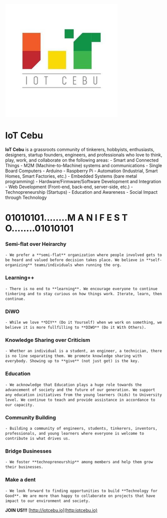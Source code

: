 ![alt text](/images/iotcebu_logo.jpg "IoT Cebu logo")

# IoT Cebu
**IoT Cebu** is a grassroots community of tinkerers, hobbyists, enthusiasts, designers, startup founders, engineers, and professionals who love to think, play, work, and collaborate on the following areas:
	- Smart and Connected Things
	- M2M (Machine-to-Machine) systems and communications
	- Single Board Computers
	- Arduino
	- Raspberry Pi 
	- Automation (Industrial, Smart Homes, Smart Factories, etc.)
	- Embedded Systems (bare metal programming)
    - Hardware/Firmware/Software Development and Integration
	- Web Development (Front-end, back-end, server-side, etc.)
	- Technopreneurship (Startups)
	- Education and Awareness
	- Social Impact through Technology

# 01010101........M A N I F E S T O........01010101

### Semi-flat over Heirarchy
	- We prefer a **semi-flat** organization where people involved gets to be heard and valued before decision takes place. We believe in **self-organizing** teams/individuals when running the org. 	

### Learning++
	- There is no end to **learning**. We encourage everyone to continue tinkering and to stay curious on how things work. Iterate, learn, then continue. 

### DiWO
	- While we love **DIY** (Do it Yourself) when we work on something, we believe it is more fullfilling to **DIWO** (Do it With Others).

### Knowledge Sharing over Criticism
	- Whether an individual is a student, an engineer, a technician, there is no line separating them. We promote knowledge sharing with everybody. Showing up to **give** (not just get) is the key.

### Education
	- We acknowledge that Education plays a huge role towards the advancement of society and the future of our generation. We support any education initiatives from the young learners (kids) to University level. We continue to teach and provide assistance in accordance to our capacity.

### Community Building
	- Building a community of engineers, students, tinkerers, inventors, professionals, and young learners where everyone is welcome to contribute is what drives us. 

### Bridge Businesses
	- We foster **technopreneurship** among members and help them grow their businesses.

### Make a dent
	- We look forward to finding opportunities to build **Technology for Good**. We are more than happy to collaborate on projects that have impact to our environment and society. 

**JOIN US!!!**
[http://iotcebu.io](http:iotcebu.io)